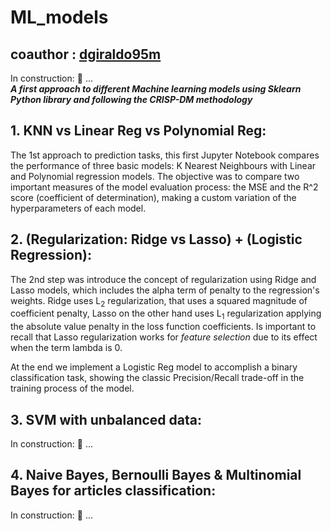 # ML_models 
## coauthor : [dgiraldo95m](https://github.com/dgiraldom95)
In construction: :construction_worker:  ...  
<em>**A first approach to different Machine learning models using Sklearn Python library and following the CRISP-DM methodology**</em>

## 1. KNN vs Linear Reg vs Polynomial Reg:
The 1st approach to prediction tasks, this first Jupyter Notebook compares the performance of three basic models: K Nearest Neighbours with Linear and Polynomial regression models. The objective was to compare two important measures of the model evaluation process: the MSE and the R^2 score (coefficient of determination), making a custom variation of the hyperparameters of each model. 

## 2. (Regularization: Ridge vs Lasso) + (Logistic Regression):
The 2nd step was introduce the concept of regularization using Ridge and Lasso models, which includes the alpha term of penalty to the regression's weights. Ridge uses L<sub>2</sub> regularization, that uses a squared magnitude of coefficient penalty, Lasso on the other hand uses L<sub>1</sub> regularization applying the absolute value penalty in the loss function coefficients. Is important to recall that Lasso regularization works for <em>feature selection</em> due to its effect when the term lambda is 0. 

At the end we implement a Logistic Reg model to accomplish a binary classification task, showing the classic Precision/Recall trade-off in the training process of the model. 

## 3. SVM with unbalanced data:
In construction: :construction_worker:  ...  

## 4. Naive Bayes, Bernoulli Bayes & Multinomial Bayes for articles classification:
In construction: :construction_worker:  ...  
